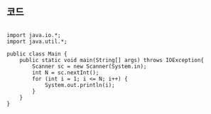 ## 코드
<pre><code>
import java.io.*;
import java.util.*;

public class Main {
	public static void main(String[] args) throws IOException{
		Scanner sc = new Scanner(System.in);
		int N = sc.nextInt();
		for (int i = 1; i <= N; i++) {
			System.out.println(i);
		}
	}
}
</code></pre>
